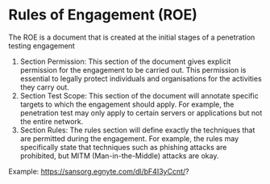 
# Rules of Engagement (ROE)
The ROE is a document that is created at the initial stages of a penetration testing engagement

1. Section Permission: This section of the document gives explicit permission for the engagement to be carried out. This permission is essential to legally protect individuals and organisations for the activities they carry out.
2. Section Test Scope: This section of the document will annotate specific targets to which the engagement should apply. For example, the penetration test may only apply to certain servers or applications but not the entire network.
3. Section Rules: The rules section will define exactly the techniques that are permitted during the engagement. For example, the rules may specifically state that techniques such as phishing attacks are prohibited, but MITM (Man-in-the-Middle) attacks are okay.

Example: https://sansorg.egnyte.com/dl/bF4I3yCcnt/?
